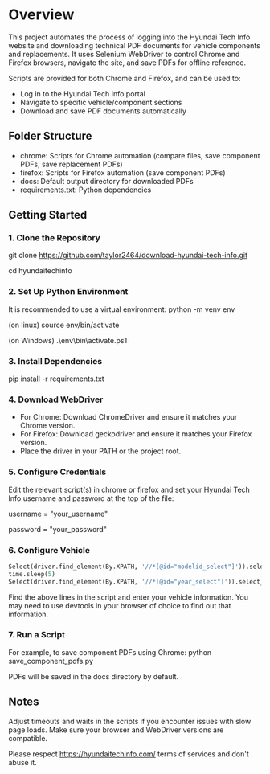 # Overview

This project automates the process of logging into the Hyundai Tech Info website and downloading technical PDF documents for vehicle components and replacements. It uses Selenium WebDriver to control Chrome and Firefox browsers, navigate the site, and save PDFs for offline reference. 

Scripts are provided for both Chrome and Firefox, and can be used to:

- Log in to the Hyundai Tech Info portal
- Navigate to specific vehicle/component sections
- Download and save PDF documents automatically

## Folder Structure 

- chrome: Scripts for Chrome automation (compare files, save component PDFs, save replacement PDFs) 
- firefox: Scripts for Firefox automation (save component PDFs) 
- docs: Default output directory for downloaded PDFs 
- requirements.txt: Python dependencies

## Getting Started 

### 1. Clone the Repository 

git clone https://github.com/taylor2464/download-hyundai-tech-info.git 

cd hyundaitechinfo

### 2. Set Up Python Environment 

It is recommended to use a virtual environment: python -m venv env 

(on linux)
source env/bin/activate

(on Windows)
.\env\bin\activate.ps1

### 3. Install Dependencies 

pip install -r requirements.txt

### 4. Download WebDriver 

- For Chrome: Download ChromeDriver and ensure it matches your Chrome version. 
- For Firefox: Download geckodriver and ensure it matches your Firefox version. 
- Place the driver in your PATH or the project root.

### 5. Configure Credentials 

Edit the relevant script(s) in chrome or firefox and set your Hyundai Tech Info username and password at the top of the file: 

username = "your_username"

password = "your_password"

### 6. Configure Vehicle

```python
Select(driver.find_element(By.XPATH, '//*[@id="modelid_select"]')).select_by_value("1234") 
time.sleep(5)  
Select(driver.find_element(By.XPATH, '//*[@id="year_select"]')).select_by_value("2020")  
```

Find the above lines in the script and enter your vehicle information. You may need to use devtools in your browser of choice to find out that information.


### 7. Run a Script 

For example, to save component PDFs using Chrome: python save_component_pdfs.py

PDFs will be saved in the docs directory by default.

## Notes 

Adjust timeouts and waits in the scripts if you encounter issues with slow page loads. Make sure your browser and WebDriver versions are compatible.

Please respect https://hyundaitechinfo.com/ terms of services and don't abuse it.
